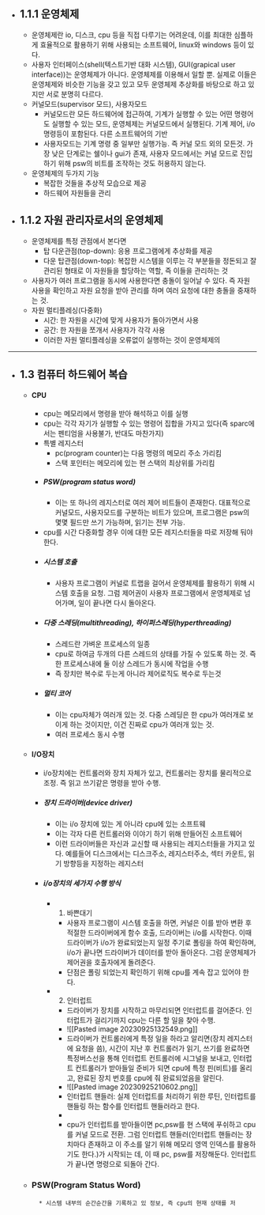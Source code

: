 * ## 1.1.1 운영체제
	* 운영체제란 io, 디스크, cpu 등을 직접 다루기는 어려운데, 이를 최대한 심플하게 효율적으로 활용하기 위해 사용되는 소프트웨어, linux와 windows 등이 있다.
	* 사용자 인터페이스(shell(텍스트기반 대화 시스템), GUI(grapical user interface))는 운영체제가 아니다. 운영체제를 이용해서 일할 뿐. 실제로 이들은 운영체제와 비슷한 기능을 갖고 있고 모두 운영체제 추상화를 바탕으로 하고 있지만 서로 분명히 다르다.
	* 커널모드(supervisor 모드), 사용자모드
		* 커널모드란 모든 하드웨어에 접근하여, 기계가 실행할 수 있는 어떤 명령어도 실행할 수 있는 모드, 운영체제는 커널모드에서 실행된다. 기계 제어, i/o 명령등이 포함된다. 다른 소프트웨어의 기반
		* 사용자모드는 기계 명령 중 일부만 실행가능. 즉 커널 모드 외의 모든것. 가장 낮은 단계로는 쉘이나 gui가 존재, 사용자 모드에서는 커널 모드로 진입하기 위해 psw의 비트를 조작하는 것도 허용하지 않는다.
	* 운영체제의 두가지 기능
		* 복잡한 것들을 추상적 모습으로 제공
		* 하드웨어 자원들을 관리
* ## 1.1.2 자원 관리자로서의 운영체제
	* 운영체제를 특정 관점에서 본다면
		* 탑 다운관점(top-down): 응용 프로그램에게 추상화를 제공
		* 다운 탑관점(down-top): 복잡한 시스템을 이루는 각 부분들을 정돈되고 잘 관리된 형태로 이 자원들을 할당하는 역할, 즉 이들을 관리하는 것
	* 사용자가 여러 프로그램을 동시에 사용한다면 충돌이 일어날 수 있다. 즉 자원 사용을 확인하고 자원 요청을 받아 관리를 하며 여러 요청에 대한 충돌을 중재하는 것.
	* 자원 멀티플레싱(다중화)
		* 시간: 한 자원을 시간에 맞게 사용자가 돌아가면서 사용
		* 공간: 한 자원을 쪼개서 사용자가 각각 사용
		* 이러한 자원 멀티플레싱을 오류없이 실행하는 것이 운영체제의 
---

* ## 1.3 컴퓨터 하드웨어 복습
	* #### CPU
		* cpu는 메모리에서 명령을 받아 해석하고 이를 실행
		* cpu는 각각 자기가 실행할 수 있는 명령어 집합을 가지고 있다(즉 sparc에서는 펜티엄을 사용불가, 반대도 마찬가지)
		* 특별 레지스터
			* pc(program counter)는 다음 명령의 메모리 주소 가리킴
			* 스택 포인터는 메모리에 있는 현 스택의 최상위를 가리킴
		* ##### PSW(program status word)
			* 이는 또 하나의 레지스터로 여러 제어 비트들이 존재한다. 대표적으로 커널모드, 사용자모드를 구분하는 비트가 있으며, 프로그램은 psw의 몇몇 필드만 쓰기 가능하며, 읽기는 전부 가능.
		* cpu를 시간 다중화할 경우 이에 대한 모든 레지스터들을 따로 저장해 둬야한다.
		* ##### 시스템 호출
			* 사용자 프로그램이 커널로 트랩을 걸어서 운영체제를 활용하기 위해 시스템 호출을 요청. 그럼 제어권이 사용자 프로그램에서 운영체제로 넘어가며, 일이 끝나면 다시 돌아온다.
		* ##### 다중 스레딩(multithreading), 하이퍼스레딩(hyperthreading)
			* 스레드란 가벼운 프로세스의 일종
			* cpu로 하여금 두개의 다른 스레드의 상태를 가질 수 있도록 하는 것. 즉 한 프로세스내에 둘 이상 스레드가 동시에 작업을 수행
			* 즉 장치만 복수로 두는게 아니라 제어로직도 복수로 두는것
		* ##### 멀티 코어
			* 이는 cpu자체가 여러개 있는 것. 다중 스레딩은 한 cpu가 여러개로 보이게 하는 것이지만, 이건 진짜로 cpu가 여러개 있는 것.
			* 여러 프로세스 동시 수행
	* #### I/O장치
		* i/o장치에는 컨트롤러와 장치 자체가 있고, 컨트롤러는 장치를 물리적으로 조정. 즉 읽고 쓰기같은 명령을 받아 수행.
		* ##### 장치 드라이버(device driver)
			* 이는 i/o 장치에 있는 게 아니라 cpu에 있는 소프트웨
			* 이는 각자 다른 컨트롤러와 이야기 하기 위해 만들어진 소프트웨어
			* 이런 드라이버들은 자신과 교신할 때 사용되는 레지스터들을 가지고 있다. 예를들어 디스크에서는 디스크주소, 레지스터주소, 섹터 카운트, 읽기 방향등을 지정하는 레지스터
		* ##### i/o장치의 세가지 수행 방식
			* 1. 바쁜대기
				* 사용자 프로그램이 시스템 호출을 하면, 커널은 이를 받아 변환 후 적절한 드라이버에게 함수 호출, 드라이버는 i/o를 시작한다. 이때 드라이버가 i/o가 완료되었는지 일정 주기로 폴링을 하여 확인하며, i/o가 끝나면 드라이버가 데이터를 받아 돌아온다. 그럼 운영체제가 제어권을 호출자에게 돌려준다.
				* 단점은 폴링 되었는지 확인하기 위해 cpu를 계속 잡고 있어야 한다.
			* 2. 인터럽트
				* 드라이버가 장치를 시작하고 마무리되면 인터럽트를 걸어준다. 인터럽트가 걸리기까지 cpu는 다른 할 일을 찾아 수행.
				* ![[Pasted image 20230925132549.png]]
				* 드라이버가 컨트롤러에게 특정 일을 하라고 알리면(장치 레지스터에 요청을 씀), 시간이 지난 후 컨트롤러가 읽기, 쓰기를 완료하면 특정버스선을 통해  인터럽트 컨트롤러에 시그널을 보내고, 인터럽트 컨트롤러가 받아들일 준비가 되면 cpu에 특정 핀(비트)를 올리고, 완료된 장치 번호를 cpu에 줘 완료되었음을 알린다.
				* ![[Pasted image 20230925210602.png]]
				* 인터럽트 핸들러: 실제 인터럽트를 처리하기 위한 루틴, 인터럽트를 핸들링 하는 함수를 인터럽트 핸들러라고 한다.
				* 
				* cpu가 인터럽트를 받아들이면 pc,psw를 현 스택에 푸쉬하고 cpu를 커널 모드로 전환. 그럼 인터럽트 핸들러(인터럽트 핸들러는 장치마다 존재하고 이 주소를 알기 위해 메모리 영역 인덱스를 활용하기도 한다.)가 시작되는 데, 이 때 pc, psw를 저장해둔다. 인터럽트가 끝나면 명령으로 되돌아 간다.
	* ### PSW(Program Status Word)
			* 시스템 내부의 순간순간을 기록하고 있 정보, 즉 cpu의 현재 상태를 저